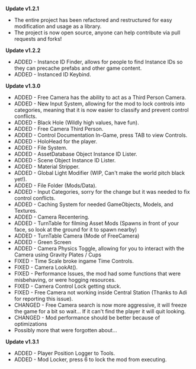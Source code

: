 **Update v1.2.1**
* The entire project has been refactored and restructured for easy modification and usage as a library.  
* The project is now open source, anyone can help contribute via pull requests and forks!  

**Update v1.2.2**
* ADDED - Instance ID Finder, allows for people to find Instance IDs so they can precache prefabs and other game content.
* ADDED - Instanced ID Keybind.

**Update v1.3.0**
* ADDED - Free Camera has the ability to act as a Third Person Camera.
* ADDED - New Input System, allowing for the mod to lock controls into categories, meaning that it is now easier to classify and 
prevent control conflicts.
* ADDED - Black Hole (Wildly high values, have fun).
* ADDED - Free Camera Third Person.
* ADDED - Control Documentation In-Game, press TAB to view Controls.
* ADDED - HoloHead for the player.
* ADDED - File System.
* ADDED - AssetDatabase Object Instance ID Lister.
* ADDED - Scene Object Instance ID Lister.
* ADDED - Material Stripper.
* ADDED - Global Light Modifier (WIP, Can't make the world pitch black yet!).
* ADDED - File Folder (Mods/Data).
* ADDED - Input Categories, sorry for the change but it was needed to fix control conflicts.
* ADDED - Caching System for needed GameObjects, Models, and Textures.
* ADDED - Camera Recentering.
* ADDED - TurnTable for filming Asset Mods (Spawns in front of your face, so look at the ground for it to spawn nearby)
* ADDED - TurnTable Camera (Mode of FreeCamera)
* ADDED - Green Screen
* ADDED - Camera Physics Toggle, allowing for you to interact with the Camera using Gravity Plates / Cups
* FIXED - Time Scale broke ingame Time Controls.
* FIXED - Camera LookAt().
* FIXED - Performance Issues, the mod had some functions that were misbehaving, or were hogging resources.
* FIXED - Camera Control Lock getting stuck.
* FIXED - Free Camera not working inside Central Station (Thanks to Adi for reporting this issue).
* CHANGED - Free Camera search is now more aggressive, it will freeze the game for a bit so wait... If it can't find the player it will quit looking.
* CHANGED - Mod performance should be better because of optimizations
* Possibly more that were forgotten about...

**Update v1.3.1**
* ADDED - Player Position Logger to Tools.
* ADDED - Mod Locker, press 6 to lock the mod from executing.

